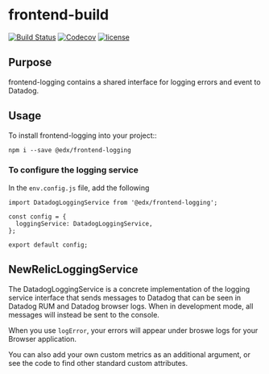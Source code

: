 # frontend-build

[![Build
Status](https://api.travis-ci.com/edx/frontend-logging.svg?branch=master)](https://travis-ci.com/edx/frontend-logging)
[![Codecov](https://img.shields.io/codecov/c/github/edx/frontend-logging)](https://codecov.io/gh/edx/frontend-logging)
[![license](https://img.shields.io/npm/l/@edx/frontend-logging.svg)](@edx/frontend-logging)

## Purpose

frontend-logging contains a shared interface for logging errors and event to Datadog.

## Usage

To install frontend-logging into your project::

    npm i --save @edx/frontend-logging

### To configure the logging service

In the `env.config.js` file, add the following

    import DatadogLoggingService from '@edx/frontend-logging';

    const config = {
      loggingService: DatadogLoggingService,
    };
    
    export default config;

## NewRelicLoggingService

The DatadogLoggingService is a concrete implementation of the logging service interface that sends messages to Datadog that can be seen in Datadog RUM and Datadog browser logs. When in development mode, all messages will instead be sent to the console.

When you use ``logError``, your errors will appear under broswe logs for your Browser application.

You can also add your own custom metrics as an additional argument, or see the code to find other standard custom attributes.
